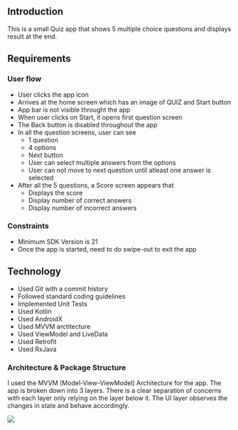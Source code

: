 ## Introduction

This is a small Quiz app that shows 5 multiple choice questions and displays result at the end.

## Requirements

### User flow
- User clicks the app icon
- Arrives at the home screen which has an image of QUIZ and Start button
- App bar is not visible throught the app
- When user clicks on Start, it opens first question screen
- The Back button is disabled throughout the app
- In all the question screens, user can see
	* 1 question
	* 4 options
	* Next button
	* User can select multiple answers from the options
	* User can not move to next question until atleast one answer is selected
- After all the 5 questions, a Score screen appears that
	* Displays the score
	* Display number of correct answers
	* Display number of incorrect answers
 
 ### Constraints
 - Minimum SDK Version is 21
 - Once the app is started, need to do swipe-out to exit the app

## Technology

- Used Git with a commit history
- Followed standard coding guidelines 
- Implemented Unit Tests
- Used Kotlin
- Used AndroidX 
- Used MVVM arctitecture
- Used ViewModel and LiveData
- Used Retrofit
- Used RxJava

### Architecture & Package Structure

I used the MVVM (Model-View-ViewModel) Architecture for the app. The app is broken down into 3 layers.
There is a clear separation of concerns with each layer only relying on the layer below it.
The UI layer observes the changes in state and behave accordingly. 

![](https://developer.android.com/topic/libraries/architecture/images/final-architecture.png)



